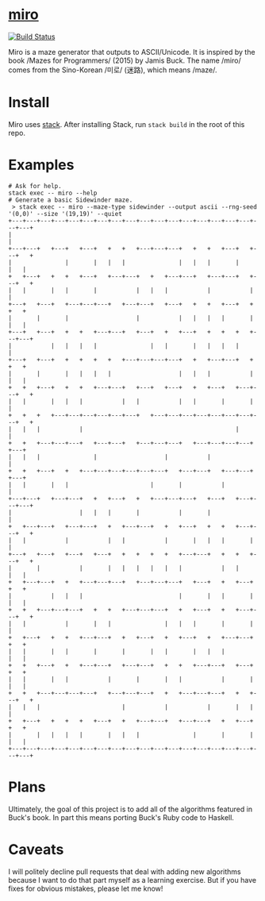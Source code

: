 # [miro][]

[![Build Status](https://travis-ci.org/listx/miro.svg?branch=master)](https://travis-ci.org/listx/miro)

Miro is a maze generator that outputs to ASCII/Unicode. It is inspired by the
book /Mazes for Programmers/ (2015) by Jamis Buck. The name /miro/ comes from
the Sino-Korean /미로/ (迷路), which means /maze/.

# Install

Miro uses [stack][]. After installing Stack, run `stack build` in the root of
this repo.

# Examples

```
# Ask for help.
stack exec -- miro --help
# Generate a basic Sidewinder maze.
 > stack exec -- miro --maze-type sidewinder --output ascii --rng-seed '(0,0)' --size '(19,19)' --quiet
+---+---+---+---+---+---+---+---+---+---+---+---+---+---+---+---+---+---+---+
|                                                                           |
+---+---+   +---+   +---+   +   +   +---+---+---+   +   +   +---+   +---+   +
|               |       |   |   |               |   |   |       |       |   |
+   +---+   +   +   +---+   +---+---+   +   +---+---+   +---+---+   +---+   +
|   |       |   |       |           |   |   |           |           |       |
+---+   +---+   +---+---+---+   +---+---+   +---+   +   +   +---+   +   +   +
|       |       |                   |           |   |   |   |       |   |   |
+---+   +---+   +   +   +---+---+   +---+   +   +---+   +   +   +   +---+---+
|           |   |   |   |               |   |       |   |   |   |           |
+---+   +---+   +   +   +   +   +---+---+---+---+   +   +---+---+   +   +   +
|       |       |   |   |   |                   |   |   |           |   |   |
+   +   +---+   +   +   +---+---+   +---+   +---+   +   +---+   +---+---+   +
|   |       |   |   |           |   |           |   |       |       |       |
+   +   +   +---+---+---+---+---+---+   +---+---+---+---+---+---+---+---+   +
|   |   |           |                                           |           |
+   +   +---+---+---+   +---+---+   +---+---+---+   +---+---+---+---+   +---+
|   |   |               |                   |           |                   |
+   +   +---+   +   +---+---+---+---+---+---+   +---+---+   +---+---+   +---+
|   |       |   |                       |       |           |               |
+---+---+   +---+---+   +   +---+   +   +---+---+---+   +---+   +---+---+---+
|                   |   |   |       |           |       |                   |
+   +---+---+   +---+---+   +   +---+---+   +   +---+   +   +   +---+---+   +
|   |           |           |   |           |       |   |   |       |       |
+---+   +---+   +---+   +---+   +   +   +   +   +---+---+   +   +   +---+   +
|       |           |       |   |   |   |   |   |           |   |       |   |
+   +---+---+   +   +---+---+---+   +---+---+---+   +---+   +   +---+   +   +
|           |   |   |                           |       |   |       |   |   |
+   +   +---+---+---+   +   +   +---+---+---+   +   +---+   +   +---+---+   +
|   |           |       |   |               |   |   |       |       |       |
+   +---+   +   +   +---+---+   +   +---+   +   +---+   +   +---+---+   +   +
|   |       |   |       |       |       |   |       |   |   |           |   |
+   +   +---+   +   +---+---+   +---+---+   +   +   +---+---+   +---+   +   +
|   |       |   |           |       |       |   |           |       |   |   |
+   +   +---+---+---+---+   +---+---+---+   +   +---+---+---+   +   +---+   +
|   |   |                       |           |           |       |   |       |
+   +---+   +   +   +   +---+   +   +---+---+   +---+---+   +   +---+   +   +
|       |   |   |   |       |   |   |               |       |       |   |   |
+---+---+---+---+---+---+---+---+---+---+---+---+---+---+---+---+---+---+---+
```

# Plans

Ultimately, the goal of this project is to add all of the algorithms featured in
Buck's book. In part this means porting Buck's Ruby code to Haskell.

# Caveats

I will politely decline pull requests that deal with adding new algorithms
because I want to do that part myself as a learning exercise. But if you have
fixes for obvious mistakes, please let me know!

[miro]: https://github.com/listx/miro
[stack]: https://docs.haskellstack.org
